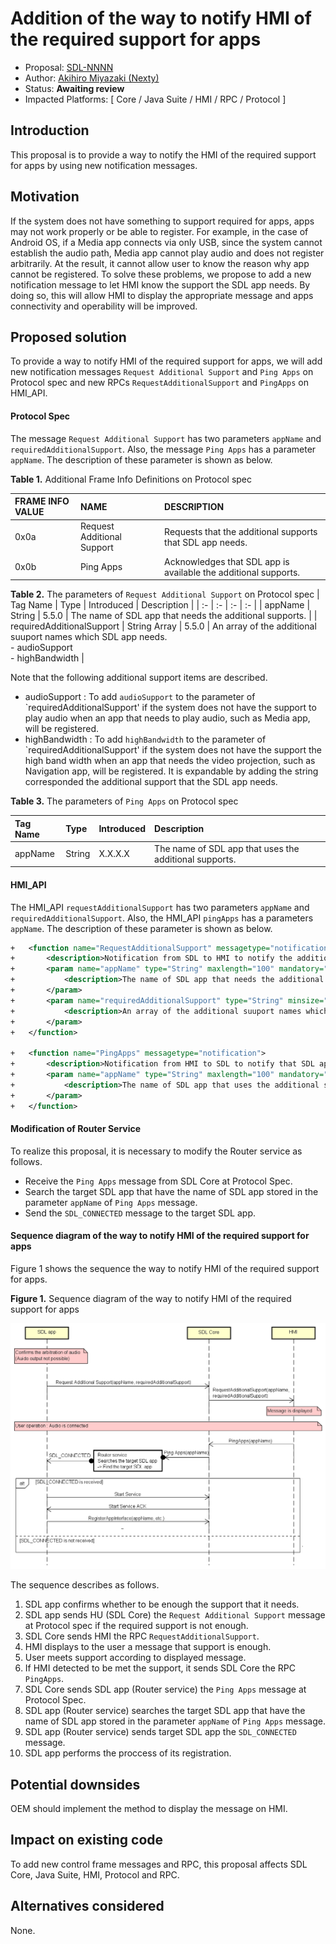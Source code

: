# Addition of the way to notify HMI of the required support for apps

* Proposal: [SDL-NNNN](NNNN-Addition-of-a-way-to-notify-HMI-of-the-required-support-for-apps.md)
* Author: [Akihiro Miyazaki (Nexty)](https://github.com/Akihiro-Miyazaki)
* Status: **Awaiting review**
* Impacted Platforms: [ Core / Java Suite / HMI / RPC / Protocol ]

## Introduction
This proposal is to provide a way to notify the HMI of the required support for apps by using new notification messages. 


## Motivation
If the system does not have something to support required for apps, apps may not work properly or be able to register. For example, in the case of Android OS, if a Media app connects via only USB, since the system cannot establish the audio path, Media app cannot play audio and does not register arbitrarily. At the result, it cannot allow user to know the reason why app cannot be registered. To solve these problems, we propose to add a new notification message to let HMI know the support the SDL app needs. By doing so, this will allow HMI to display the appropriate message and apps connectivity and operability will be improved.


## Proposed solution
To provide a way to notify HMI of the required support for apps, we will add new notification messages `Request Additional Support` and `Ping Apps` on Protocol spec and new RPCs `RequestAdditionalSupport` and `PingApps` on HMI_API.

#### Protocol Spec
The message `Request Additional Support` has two parameters `appName` and `requiredAdditionalSupport`. Also, the message `Ping Apps` has a parameter `appName`. The description of these parameter is shown as below.

<b>Table 1.</b> Additional Frame Info Definitions on Protocol spec

| FRAME INFO VALUE | NAME | DESCRIPTION |
| :- | :- | :- |
| 0x0a | Request Additional Support | Requests that the additional supports that SDL app needs. |
| 0x0b | Ping Apps | Acknowledges that SDL app is available the additional supports. |

<b>Table 2.</b> The parameters of `Request Additional Support` on Protocol spec
| Tag Name | Type | Introduced | Description |
| :- | :- | :- | :- |
| appName | String | 5.5.0 | The name of SDL app that needs the additional supports. |
| requiredAdditionalSupport | String Array | 5.5.0 | An array of the additional suuport names which SDL app needs.<br>- audioSupport<br>- highBandwidth |

Note that the following additional support items are described. 
 - audioSupport : To add `audioSupport` to the parameter of `requiredAdditionalSupport' if the system does not have the support to play audio when an app that needs to play audio, such as Media app, will be registered.
 - highBandwidth : To add `highBandwidth` to the parameter of `requiredAdditionalSupport' if the system does not have the support the high band width when an app that needs the video projection, such as Navigation app, will be registered.
It is expandable by adding the string corresponded the additional support that the SDL app needs.

<b>Table 3.</b> The parameters of `Ping Apps` on Protocol spec

| Tag Name | Type | Introduced | Description |
| :- | :- | :- | :- |
| appName | String | X.X.X.X | The name of SDL app that uses the additional supports. |

#### HMI_API
The HMI_API `requestAdditionalSupport` has two parameters `appName` and `requiredAdditionalSupport`. Also, the HMI_API `pingApps` has a parameters `appName`. The description of these parameter is shown as below.

```xml
+   <function name="RequestAdditionalSupport" messagetype="notification">
+       <description>Notification from SDL to HMI to notify the additional supports that SDL app needs.</description>
+       <param name="appName" type="String" maxlength="100" mandatory="true">
+           <description>The name of SDL app that needs the additional supports.</description>
+       </param>
+       <param name="requiredAdditionalSupport" type="String" minsize="0" maxsize="100" maxlength="100" array="true" mandatory="true">
+           <description>An array of the additional suuport names which SDL app needs. Ex, audioSupport, highBandwidth.</description>
+       </param>
+   </function>

+   <function name="PingApps" messagetype="notification">
+       <description>Notification from HMI to SDL to notify that SDL app is available the additional supports.</description>
+       <param name="appName" type="String" maxlength="100" mandatory="true">
+           <description>The name of SDL app that uses the additional supports.</description>
+       </param>
+   </function>
```

#### Modification of Router Service
To realize this proposal, it is necessary to modify the Router service as follows.
 - Receive the `Ping Apps` message from SDL Core at Protocol Spec.
 - Search the target SDL app that have the name of SDL app stored in the parameter `appName` of `Ping Apps` message.
 - Send the `SDL_CONNECTED` message to the target SDL app.

#### Sequence diagram of the way to notify HMI of the required support for apps
Figure 1 shows the sequence the way to notify HMI of the required support for apps.

<b>Figure 1.</b> Sequence diagram of the way to notify HMI of the required support for apps

![Figure_1_sequence_of_the_way_to_notify_hmi_of_the_support.png](../assets/proposals/NNNN-Addition-of-a-way-to-notify-HMI-of-the-required-support-for-apps/Figure_1_sequence_of_the_way_to_notify_hmi_of_the_support.png)

The sequence describes as follows.
1. SDL app confirms whether to be enough the support that it needs.
2. SDL app sends HU (SDL Core) the `Request Additional Support` message at Protocol spec if the required support is not enough.
3. SDL Core sends HMI the RPC `RequestAdditionalSupport`.
4. HMI displays to the user a message that support is enough.
5. User meets support according to displayed message.
6. If HMI detected to be met the support, it sends SDL Core the RPC `PingApps`.
7. SDL Core sends SDL app (Router service) the `Ping Apps` message at Protocol Spec.
8. SDL app (Router service) searches the target SDL app that have the name of SDL app stored in the parameter `appName` of `Ping Apps` message.
9. SDL app (Router service) sends target SDL app the `SDL_CONNECTED` message.
10. SDL app performs the proccess of its registration.


## Potential downsides
OEM should implement the method to display the message on HMI.


## Impact on existing code
To add new control frame messages and RPC, this proposal affects SDL Core, Java Suite, HMI, Protocol and RPC.


## Alternatives considered
None.
